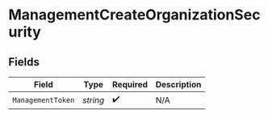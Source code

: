 # ManagementCreateOrganizationSecurity


## Fields

| Field              | Type               | Required           | Description        |
| ------------------ | ------------------ | ------------------ | ------------------ |
| `ManagementToken`  | *string*           | :heavy_check_mark: | N/A                |